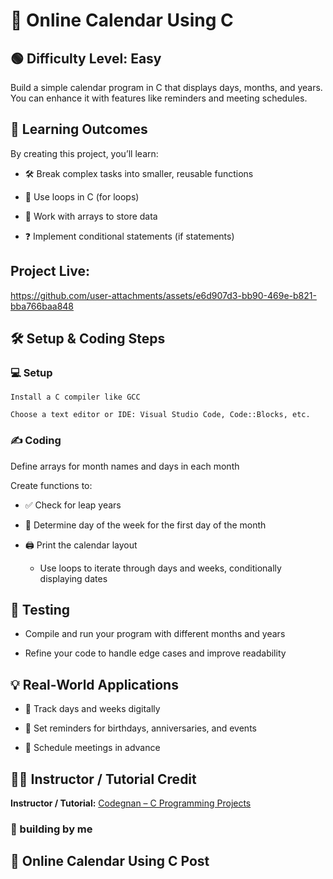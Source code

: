 # 📅 Online Calendar Using C
## 🟢 Difficulty Level: Easy

Build a simple calendar program in C that displays days, months, and years. You can enhance it with features like reminders and meeting schedules.

## 🎯 Learning Outcomes

By creating this project, you’ll learn:

- 🛠 Break complex tasks into smaller, reusable functions

- 🔁 Use loops in C (for loops)

- 📂 Work with arrays to store data

- ❓ Implement conditional statements (if statements)

## Project Live:


https://github.com/user-attachments/assets/e6d907d3-bb90-469e-b821-bba766baa848


## 🛠 Setup & Coding Steps
### 💻 Setup
```
Install a C compiler like GCC

Choose a text editor or IDE: Visual Studio Code, Code::Blocks, etc.
```
###  ✍️ Coding

Define arrays for month names and days in each month

Create functions to:

- ✅ Check for leap years

- 📅 Determine day of the week for the first day of the month

- 🖨 Print the calendar layout

   - Use loops to iterate through days and weeks, conditionally displaying dates

## 🧪 Testing

 - Compile and run your program with different months and years

- Refine your code to handle edge cases and improve readability

## 💡 Real-World Applications

- 📆 Track days and weeks digitally

- 🔔 Set reminders for birthdays, anniversaries, and events

- 📌 Schedule meetings in advance

##  👨‍🏫 Instructor / Tutorial Credit

**Instructor / Tutorial:** [Codegnan – C Programming Projects](https://codegnan.com/c-programming-projects/)

### 👤 building by me

## 📰 Online Calendar Using C Post

